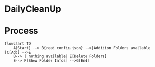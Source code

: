 # DailyCleanUp

# Process 
```mermaid
flowchart TD
    A[Start] --> B{read config.json} -->|Addition Folders available |C[Add] -->E
    B--> | nothing available| E[Delete Folders]
    E--> F[Show Folder Infos] -->G[End]
```
